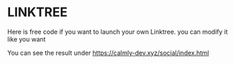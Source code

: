 # LINKTREE

Here is free code if you want to launch your own Linktree. you can modify it like you want 

You can see the result under https://calmly-dev.xyz/social/index.html
